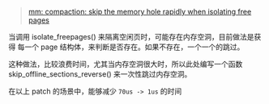> [mm: compaction: skip the memory hole rapidly when isolating free pages](https://lore.kernel.org/linux-mm/b21cd8e2e32b9a1d9bc9e43ebf8acaf35e87f8df.1688715750.git.baolin.wang@linux.alibaba.com/T/#m51241d8a8483ccd93ce4afe2ff14bcfafe36454e)

当调用 isolate_freepages() 来隔离空闲页时，可能存在内存空洞，目前做法是获得
每一个 page 结构体，来判断是否存在。如果不存在，一个一个的跳过。

这种做法，比较浪费时间，尤其当内存空洞很大时，所以此处编写一个函数
skip_offline_sections_reverse() 来一次性跳过内存空洞。

在以上 patch 的场景中，能够减少 `70us -> 1us` 的时间

